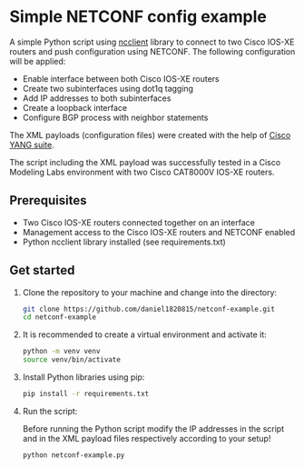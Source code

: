 # Simple NETCONF config example

A simple Python script using [ncclient](https://ncclient.readthedocs.io/en/latest/) library to connect to two Cisco IOS-XE routers and push configuration using NETCONF. The following configuration will be applied:

- Enable interface between both Cisco IOS-XE routers
- Create two subinterfaces using dot1q tagging
- Add IP addresses to both subinterfaces
- Create a loopback interface
- Configure BGP process with neighbor statements

The XML payloads (configuration files) were created with the help of [Cisco YANG suite](https://developer.cisco.com/yangsuite/).

The script including the XML payload was successfully tested in a Cisco Modeling Labs environment with two Cisco CAT8000V IOS-XE routers.

## Prerequisites

- Two Cisco IOS-XE routers connected together on an interface
- Management access to the Cisco IOS-XE routers and NETCONF enabled
- Python ncclient library installed (see requirements.txt)

## Get started

1. Clone the repository to your machine and change into the directory:

    ```bash
    git clone https://github.com/daniel1820815/netconf-example.git
    cd netconf-example
    ```

2. It is recommended to create a virtual environment and activate it:

    ```bash
    python -m venv venv
    source venv/bin/activate
    ```

3. Install Python libraries using pip:

    ```bash
    pip install -r requirements.txt
    ```

4. Run the script:

    Before running the Python script modify the IP addresses in the script and in the XML payload files respectively according to your setup!

    ```bash
    python netconf-example.py
    ```
